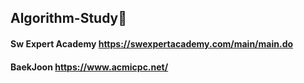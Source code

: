 ## Algorithm-Study🎯

#### Sw Expert Academy https://swexpertacademy.com/main/main.do
#### BaekJoon https://www.acmicpc.net/

